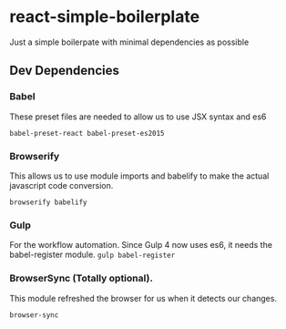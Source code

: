 # react-simple-boilerplate

Just a simple boilerpate with minimal dependencies as possible

## Dev Dependencies
### Babel 
These preset files are needed to allow us to use JSX syntax and es6  

`babel-preset-react
babel-preset-es2015`

### Browserify
This allows us to use module imports and babelify to make the actual javascript code conversion. 

`browserify
babelify`

### Gulp
For the workflow automation. Since Gulp 4 now uses es6, it needs the babel-register module.
`gulp
babel-register`

### BrowserSync (Totally optional). 
This module refreshed the browser for us when it detects our changes.

`browser-sync`
